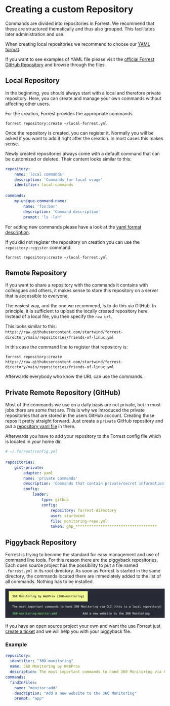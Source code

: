 # Creating a custom Repository

Commands are divided into repositories in Forrest. We recommend that these are structured thematically and thus also grouped. This facilitates later administration and use.

When creating local repositories we recommend to choose our [YAML format](formats/yaml-format.md).

If you want to see examples of YAML file please visit the [official Forrest GitHub Repository](https://github.com/startwind/forrest-directory/tree/main/repositories) and browse through the files.

## Local Repository

In the beginning, you should always start with a local and therefore private repository. Here, you can create and manage your own commands without affecting other users.

For the creation, Forrest provides the appropriate commands.

```shell
forrest repository:create ~/local-forrest.yml
```

Once the repository is created, you can register it. Normally you will be asked if you want to add it right after the creation. In most cases this makes sense.

Newly created repositories always come with a default command that can be customized or deleted. Their content looks similar to this:

```yaml
repository:
    name: 'local commands'
    description: 'Commands for local usage'
    identifier: local-commands
    
commands:
    my-unique-command-name:
        name: 'foo:bar'
        description: 'Command description'
        prompt: 'ls -lah'
```

For adding new commands please have a look at the [yaml format description](formats/yaml-format.md).

If you did not register the repository on creation you can use the `repository:register` command.

````shell
forrest repository:create ~/local-forrest.yml
````

## Remote Repository

If you want to share a repository with the commands it contains with colleagues and others, it makes sense to store this repository on a server that is accessible to everyone.

The easiest way, and the one we recommend, is to do this via GitHub. In principle, it is sufficient to upload the locally created repository here. Instead of a local file, you then specify the `raw url`.

This looks similar to this:
`https://raw.githubusercontent.com/startwind/forrest-directory/main/repositories/friends-of-linux.yml`

In this case the command line to register that repository is:

```shell
forrest repository:create https://raw.githubusercontent.com/startwind/forrest-directory/main/repositories/friends-of-linux.yml
```

Afterwards everybody who know the URL can use the commands. 

## Private Remote Repository (GitHub)

Most of the commands we use on a daily basis are not private, but in most jobs there are some that are. This is why we introduced the private repositories that are stored in the users GitHub account. Creating those repos it pretty straight forward. Just create a `private` GitHub repository and put a [repository yaml file](formats/yaml-format.md) in there. 

Afterwards you have to add your repository to the Forrest config file which is located in your home dir. 

```yaml
# ~/.forrest/config.yml

repositories:
    gist-private:
        adapter: yaml
        name: 'private commands'
        description: 'Commands that contain private/secret information'
        config:
            loader:
                type: github
                config:
                    repository: forrest-directory
                    user: startwind
                    file: monitoring-repo.yml
                    token: ghp_************************************
```

## Piggyback Repository

Forrest is trying to become the standard for easy management and use of command line tools. For this reason there are the piggyback repositories.  Each open source project has the possibility to put a file named `.forrest.yml` in its root directory. As soon as Forrest is started in the same directory, the commands located there are immediately added to the list of all commands. Nothing has to be installed.

![Piggyback repo](images/piggyback_repo.png)

If you have an open source project your own and want the use Forrest just [create a ticket](https://github.com/startwind/forrest/issues) and we will help you with your piggyback file.

### Example

```yaml
repository:
  identifier: "360-monitoring"
  name: 360 Monitoring by WebPros
  description: The most important commands to hand 360 Monitoring via CLI
commands:
  findInFiles:
    name: "monitor:add"
    description: "Add a new website to the 360 Monitoring"
    prompt: "app"
```

